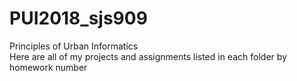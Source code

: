 # PUI2018_sjs909
Principles of Urban Informatics
<br>
Here are all of my projects and assignments listed in each folder by homework number
